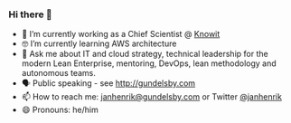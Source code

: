 ### Hi there 👋

- 🔭  I’m currently working as a Chief Scientist @ [Knowit](github.com/knowit)
- 🤓 I’m currently learning AWS architecture
- 💬 Ask me about IT and cloud strategy, technical leadership for the modern Lean Enterprise, mentoring, DevOps, lean methodology and autonomous teams. 
- 🗣 Public speaking - see http://gundelsby.com
- 📫 How to reach me: janhenrik@gundelsby.com or Twitter [@janhenrik](twitter.com/janhenrik)
- 😄 Pronouns: he/him
